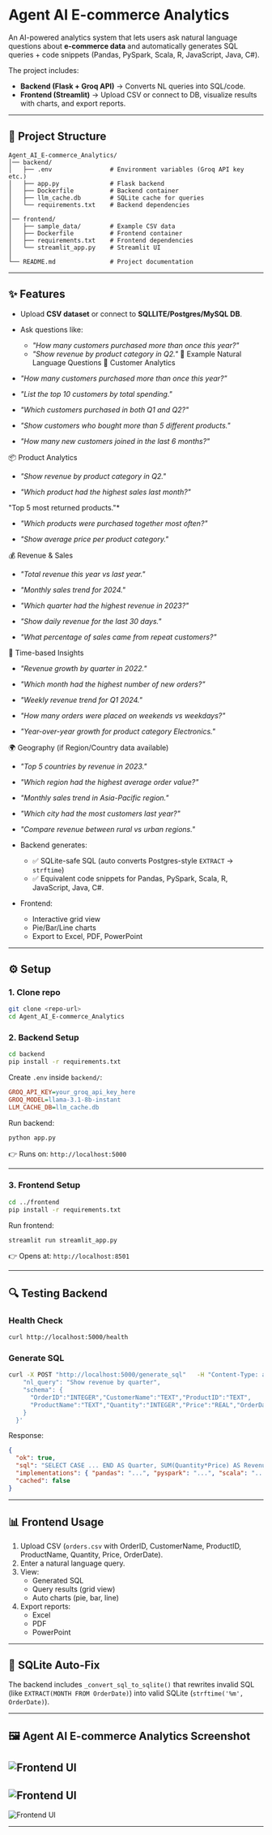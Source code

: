 # Agent AI E-commerce Analytics

An AI-powered analytics system that lets users ask natural language questions about **e-commerce data** and automatically generates SQL queries + code snippets (Pandas, PySpark, Scala, R, JavaScript, Java, C#).  

The project includes:
- **Backend (Flask + Groq API)** → Converts NL queries into SQL/code.
- **Frontend (Streamlit)** → Upload CSV or connect to DB, visualize results with charts, and export reports.

---

## 📂 Project Structure
```
Agent_AI_E-commerce_Analytics/
│── backend/
│   ├── .env                # Environment variables (Groq API key etc.)
│   ├── app.py              # Flask backend
│   ├── Dockerfile          # Backend container
│   ├── llm_cache.db        # SQLite cache for queries
│   └── requirements.txt    # Backend dependencies
│
│── frontend/
│   ├── sample_data/        # Example CSV data
│   ├── Dockerfile          # Frontend container
│   ├── requirements.txt    # Frontend dependencies
│   └── streamlit_app.py    # Streamlit UI
│
└── README.md               # Project documentation
```

---

## ✨ Features
- Upload **CSV dataset** or connect to **SQLLITE/Postgres/MySQL DB**.
- Ask questions like:
  - *"How many customers purchased more than once this year?"*
  - *"Show revenue by product category in Q2."*
  📌 Example Natural Language Questions
👥 Customer Analytics

- *"How many customers purchased more than once this year?"*

- *"List the top 10 customers by total spending."*

- *"Which customers purchased in both Q1 and Q2?"*

- *"Show customers who bought more than 5 different products."*

- *"How many new customers joined in the last 6 months?"*

📦 Product Analytics

- *"Show revenue by product category in Q2."*

- *"Which product had the highest sales last month?"*

"Top 5 most returned products."*

- *"Which products were purchased together most often?"*

- *"Show average price per product category."*

💰 Revenue & Sales

- *"Total revenue this year vs last year."*

- *"Monthly sales trend for 2024."*

- *"Which quarter had the highest revenue in 2023?"*

- *"Show daily revenue for the last 30 days."*

- *"What percentage of sales came from repeat customers?"*

📅 Time-based Insights

- *"Revenue growth by quarter in 2022."*

- *"Which month had the highest number of new orders?"*

- *"Weekly revenue trend for Q1 2024."*

- *"How many orders were placed on weekends vs weekdays?"*

- *"Year-over-year growth for product category Electronics."*

🌍 Geography (if Region/Country data available)

- *"Top 5 countries by revenue in 2023."*

- *"Which region had the highest average order value?"*

- *"Monthly sales trend in Asia-Pacific region."*

- *"Which city had the most customers last year?"*

- *"Compare revenue between rural vs urban regions."*

- Backend generates:
  - ✅ SQLite-safe SQL (auto converts Postgres-style `EXTRACT` → `strftime`)
  - ✅ Equivalent code snippets for Pandas, PySpark, Scala, R, JavaScript, Java, C#.
- Frontend:
  - Interactive grid view
  - Pie/Bar/Line charts
  - Export to Excel, PDF, PowerPoint

---

## ⚙️ Setup

### 1. Clone repo
```bash
git clone <repo-url>
cd Agent_AI_E-commerce_Analytics
```

### 2. Backend Setup
```bash
cd backend
pip install -r requirements.txt
```

Create `.env` inside `backend/`:
```ini
GROQ_API_KEY=your_groq_api_key_here
GROQ_MODEL=llama-3.1-8b-instant
LLM_CACHE_DB=llm_cache.db
```

Run backend:
```bash
python app.py
```
👉 Runs on: `http://localhost:5000`

---

### 3. Frontend Setup
```bash
cd ../frontend
pip install -r requirements.txt
```

Run frontend:
```bash
streamlit run streamlit_app.py
```
👉 Opens at: `http://localhost:8501`

---

## 🔍 Testing Backend

### Health Check
```bash
curl http://localhost:5000/health
```

### Generate SQL
```bash
curl -X POST "http://localhost:5000/generate_sql"   -H "Content-Type: application/json"   -d '{
    "nl_query": "Show revenue by quarter",
    "schema": {
      "OrderID":"INTEGER","CustomerName":"TEXT","ProductID":"TEXT",
      "ProductName":"TEXT","Quantity":"INTEGER","Price":"REAL","OrderDate":"DATE"
    }
  }'
```

Response:
```json
{
  "ok": true,
  "sql": "SELECT CASE ... END AS Quarter, SUM(Quantity*Price) AS Revenue FROM orders GROUP BY Quarter LIMIT 1000;",
  "implementations": { "pandas": "...", "pyspark": "...", "scala": "...", ... },
  "cached": false
}
```

---

## 📊 Frontend Usage
1. Upload CSV (`orders.csv` with OrderID, CustomerName, ProductID, ProductName, Quantity, Price, OrderDate).
2. Enter a natural language query.
3. View:
   - Generated SQL
   - Query results (grid view)
   - Auto charts (pie, bar, line)
4. Export reports:
   - Excel
   - PDF
   - PowerPoint

---

## 🧰 SQLite Auto-Fix
The backend includes `_convert_sql_to_sqlite()` that rewrites invalid SQL (like `EXTRACT(MONTH FROM OrderDate)`) into valid SQLite (`strftime('%m', OrderDate)`).

---

## 🖼️ Agent AI E-commerce Analytics Screenshot

![Frontend UI](frontend/ecom_output.png)
---------------------------------------
![Frontend UI](frontend/ecom_1.png)
-------------------------------------
![Frontend UI](frontend/ecom_2.png)

-----
